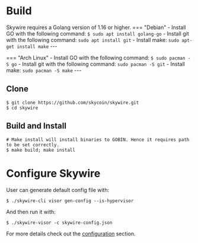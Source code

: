 # **Build**
Skywire requires a Golang version of 1.16 or higher.
=== "Debian"
    - Install GO with the following command:
    ```
    $ sudo apt install golang-go
    ```
    - Install git with the following command:
    ```
    sudo apt install git
    ```
    - Install make:
    ```
    sudo apt-get install make
    ```
    ---

=== "Arch Linux"
    - Install GO with the following command:
    ```
    $ sudo pacman -S go
    ```
    - Install git with the following command:
    ```
    sudo pacman -S git
    ```
    - Install make:
    ```
    sudo pacman -S make
    ```
    ---

## Clone
```
$ git clone https://github.com/skycoin/skywire.git
$ cd skywire
```

## Build and Install
```
# Make install will install binaries to GOBIN. Hence it requires path to be set correctly.
$ make build; make install
```

# **Configure Skywire**  
User can generate default config file with:
```
$ ./skywire-cli visor gen-config --is-hypervisor
```
And then run it with:
```
$ ./skywire-visor -c skywire-config.json
```
For more details check out the [configuration]() section.


